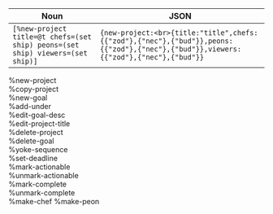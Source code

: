 |  Noun  |  JSON  |
| ------ | ------ |
| `[%new-project title=@t chefs=(set ship) peons=(set ship) viewers=(set ship)]` | `{new-project:<br>{title:"title",chefs:{{"zod"},{"nec"},{"bud"}},peons:{{"zod"},{"nec"},{"bud"}},viewers:{{"zod"},{"nec"},{"bud"}}` |

%new-project                                                                                                                                                  
%copy-project                                                                   
%new-goal                                                                       
%add-under                                                                      
%edit-goal-desc                                                                 
%edit-project-title                                                             
%delete-project                                                                 
%delete-goal                                                                    
%yoke-sequence                                                                  
%set-deadline                                                                   
%mark-actionable                                                                
%unmark-actionable                                                              
%mark-complete                                                                  
%unmark-complete                                                                
%make-chef
%make-peon
